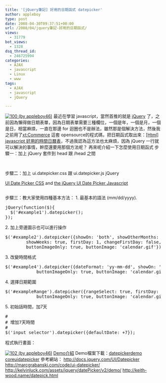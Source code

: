 ```yaml
---
title: '[jQuery筆記] 好用的日期函式 datepicker'
author: appleboy
type: post
date: 2008-04-30T09:37:51+00:00
url: /2008/04/jquery筆記-好用的日期函式/
views:
  - 31779
bot_views:
  - 1328
dsq_thread_id:
  - 246725994
categories:
  - AJAX
  - javascript
  - Linux
  - www
tags:
  - AJAX
  - javascript
  - jQuery

---
```

[<img src="https://i2.wp.com/farm3.static.flickr.com/2222/2453730129_e1682dc187.jpg?resize=200%2C201&#038;ssl=1" title="100 (by appleboy46)" alt="100 (by appleboy46)" data-recalc-dims="1" />][1] 最近在學習 javascript，當然首推的就是 [jQuery][2] 了，之前因為懶得做日期表單，因為日期表單需要三種欄位，一個是年，一個是月，一個是日，相當麻煩，一直在那邊 for 迴圈也不是辦法，雖然那是個解決方法，然後我之前用了[xt:Commerce][3] 這套 opensource的程式碼，把日期函式取出來：[[Html] javascript 好用的時間日曆表][4]，不過我認為這方法也太麻煩，因為 jQuery 一行就可以解決的事情，幹麼還要用那個方法呢？ <!--more--> 再來呢介紹一下怎麼使用日期函式 步驟一：加上 jQuery 套件到 head 跟 /head 之間 

<pre class="brush: xml; title: ; notranslate" title=""><!--
或者是
-->
</pre> 步驟二：加上 ui.datepicker.css 跟 ui.datepicker.js jQuery 

[UI Date Picker CSS][5] and [the jQuery UI Date Picker Javascript][6] 

<pre class="brush: xml; title: ; notranslate" title=""></pre> 步驟三：教大家使用四種基本方法： 1. 最基本的語法 (mm/dd/yyyy). 

<pre class="brush: jscript; title: ; notranslate" title="">jQuery(function($){
  $('#example1').datepicker();
});
</pre> 2. 加上旁邊圖示也可以進行操作 

<pre class="brush: jscript; title: ; notranslate" title="">$('#example2').datepicker({showOn: 'both', showOtherMonths: true, 
		showWeeks: true, firstDay: 1, changeFirstDay: false,
		buttonImageOnly: true, buttonImage: 'calendar.gif'});</pre> 3. 改變時間格式 

<pre class="brush: jscript; title: ; notranslate" title="">$('#example4').datepicker({dateFormat: 'yy-mm-dd', showOn: 'both', 
      		buttonImageOnly: true, buttonImage: 'calendar.gif'});</pre> 4. 選擇日期範圍 

<pre class="brush: jscript; title: ; notranslate" title="">$('#exampleRange').datepicker({rangeSelect: true, firstDay: 1, showOn: 'both', 
      		buttonImageOnly: true, buttonImage: 'calendar.gif'});</pre> 5. 初始話時間，加7天 

<pre class="brush: jscript; title: ; notranslate" title="">#
# 增加7天時間 
#
$('input selector').datepicker({defaultDate: +7});</pre> 程式執行畫面： 

[<img src="https://i0.wp.com/farm3.static.flickr.com/2095/2454560292_9cca149865.jpg?resize=434%2C376&#038;ssl=1" title="102 (by appleboy46)" alt="102 (by appleboy46)" data-recalc-dims="1" />][7] [Demo介紹][8] Demo檔案下載：<a href='http://blog.wu-boy.com/2008/04/30/194/datepickerdemo/' rel='attachment wp-att-195'>datepickerdemo</a> <a href='http://blog.wu-boy.com/2008/04/30/194/coreuidatepicker/' rel='attachment wp-att-196'>coreuidatepicker</a> 參考網站： <http://docs.jquery.com/UI/Datepicker> <http://marcgrabanski.com/code/ui-datepicker/> <http://kelvinluck.com/assets/jquery/datePicker/v2/demo/> <http://keith-wood.name/datepick.html>

 [1]: https://www.flickr.com/photos/appleboy/2453730129/ "100 (by appleboy46)"
 [2]: http://jquery.com/
 [3]: http://www.xt-commerce.cn/index.php
 [4]: http://blog.wu-boy.com/2007/08/08/115/
 [5]: http://marcgrabanski.com/code/ui-datepicker/core/ui.datepicker.css
 [6]: http://marcgrabanski.com/code/ui-datepicker/core/ui.datepicker.js
 [7]: https://www.flickr.com/photos/appleboy/2454560292/ "102 (by appleboy46)"
 [8]: http://blog.wu-boy.com/wp-content/jQuery/index.html